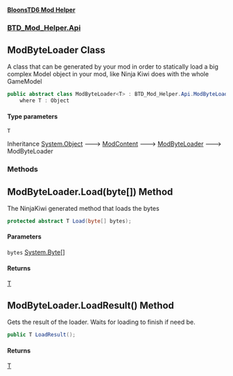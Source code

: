 #### [BloonsTD6 Mod Helper](README.md 'README')
### [BTD_Mod_Helper.Api](README.md#BTD_Mod_Helper.Api 'BTD_Mod_Helper.Api')

## ModByteLoader<T> Class

A class that can be generated by your mod in order to statically load a big complex Model object in your mod, like Ninja Kiwi does with the whole GameModel

```csharp
public abstract class ModByteLoader<T> : BTD_Mod_Helper.Api.ModByteLoader
    where T : Object
```
#### Type parameters

<a name='BTD_Mod_Helper.Api.ModByteLoader_T_.T'></a>

`T`

Inheritance [System.Object](https://docs.microsoft.com/en-us/dotnet/api/System.Object 'System.Object') &#129106; [ModContent](BTD_Mod_Helper.Api.ModContent.md 'BTD_Mod_Helper.Api.ModContent') &#129106; [ModByteLoader](BTD_Mod_Helper.Api.ModByteLoader.md 'BTD_Mod_Helper.Api.ModByteLoader') &#129106; ModByteLoader<T>
### Methods

<a name='BTD_Mod_Helper.Api.ModByteLoader_T_.Load(byte[])'></a>

## ModByteLoader<T>.Load(byte[]) Method

The NinjaKiwi generated method that loads the bytes

```csharp
protected abstract T Load(byte[] bytes);
```
#### Parameters

<a name='BTD_Mod_Helper.Api.ModByteLoader_T_.Load(byte[]).bytes'></a>

`bytes` [System.Byte](https://docs.microsoft.com/en-us/dotnet/api/System.Byte 'System.Byte')[[]](https://docs.microsoft.com/en-us/dotnet/api/System.Array 'System.Array')

#### Returns
[T](BTD_Mod_Helper.Api.ModByteLoader_T_.md#BTD_Mod_Helper.Api.ModByteLoader_T_.T 'BTD_Mod_Helper.Api.ModByteLoader<T>.T')

<a name='BTD_Mod_Helper.Api.ModByteLoader_T_.LoadResult()'></a>

## ModByteLoader<T>.LoadResult() Method

Gets the result of the loader. Waits for loading to finish if need be.

```csharp
public T LoadResult();
```

#### Returns
[T](BTD_Mod_Helper.Api.ModByteLoader_T_.md#BTD_Mod_Helper.Api.ModByteLoader_T_.T 'BTD_Mod_Helper.Api.ModByteLoader<T>.T')